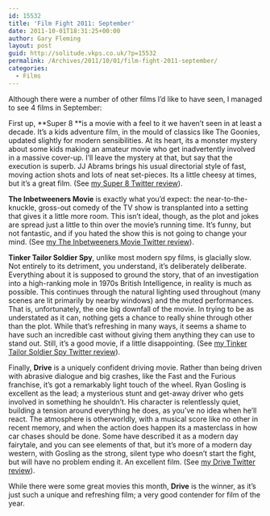 ```yaml
---
id: 15532
title: 'Film Fight 2011: September'
date: 2011-10-01T18:31:25+00:00
author: Gary Fleming
layout: post
guid: http://solitude.vkps.co.uk/?p=15532
permalink: /Archives/2011/10/01/film-fight-2011-september/
categories:
  - Films
---
```

Although there were a number of other films I&#8217;d like to have seen, I managed to see 4 films in September:

First up, **Super 8 **is a movie with a feel to it we haven&#8217;t seen in at least a decade. It&#8217;s a kids adventure film, in the mould of classics like The Goonies, updated slightly for modern sensibilities. At its heart, its a monster mystery about some kids making an amateur movie who get inadvertently involved in a massive cover-up. I&#8217;ll leave the mystery at that, but say that the execution is superb. JJ Abrams brings his usual directorial style of fast, moving action shots and lots of neat set-pieces. Its a little cheesy at times, but it&#8217;s a great film. (See [my Super 8 Twitter review](http://twitter.com/garyfleming/status/111902678614945792)).

**The Inbetweeners Movie** is exactly what you&#8217;d expect: the near-to-the-knuckle, gross-out comedy of the TV show is transplanted into a setting that gives it a little more room. This isn&#8217;t ideal, though, as the plot and jokes are spread just a little to thin over the movie&#8217;s running time. It&#8217;s funny, but not fantastic, and if you hated the show this is not going to change your mind. (See [my The Inbetweeners Movie Twitter review](http://twitter.com/garyfleming/status/114820060610170880)).

**Tinker Tailor Soldier Spy**, unlike most modern spy films, is glacially slow. Not entirely to its detriment, you understand, it&#8217;s deliberately deliberate. Everything about it is supposed to ground the story, that of an investigation into a high-ranking mole in 1970s British Intelligence, in reality is much as possible. This continues through the natural lighting used throughout (many scenes are lit primarily by nearby windows) and the muted performances. That is, unfortunately, the one big downfall of the movie. In trying to be as understated as it can, nothing gets a chance to really shine through other than the plot. While that&#8217;s refreshing in many ways, it seems a shame to have such an incredible cast without giving them anything they can use to stand out. Still, it&#8217;s a good movie, if a little disappointing. (See [my Tinker Tailor Soldier Spy Twitter review](http://twitter.com/garyfleming/status/116962437252644864)).

Finally, **Drive** is a uniquely confident driving movie. Rather than being driven with abrasive dialogue and big crashes, like the Fast and the Furious franchise, it&#8217;s got a remarkably light touch of the wheel. Ryan Gosling is excellent as the lead; a mysterious stunt and get-away driver who gets involved in something he shouldn&#8217;t. His character is relentlessly quiet, building a tension around everything he does, as you&#8217;ve no idea when he&#8217;ll react. The atmosphere is otherworldly, with a musical score like no other in recent memory, and when the action does happen its a masterclass in how car chases should be done. Some have described it as a modern day fairytale, and you can see elements of that, but it&#8217;s more of a modern day western, with Gosling as the strong, silent type who doesn&#8217;t start the fight, but will have no problem ending it. An excellent film. (See [my Drive Twitter review](http://twitter.com/garyfleming/status/118768946525650944)).

While there were some great movies this month, **Drive** is the winner, as it&#8217;s just such a unique and refreshing film; a very good contender for film of the year.